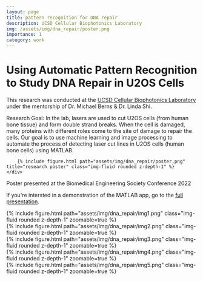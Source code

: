 ```yaml
---
layout: page
title: pattern recognition for DNA repair
description: UCSD Cellular Biophotonics Laboratory
img: /assets/img/dna_repair/poster.png
importance: 1
category: work
---
```

# Using Automatic Pattern Recognition to Study DNA Repair in U2OS Cells

This research was conducted at the [UCSD Cellular Biophotonics Laboratory](http://robolase.s3-website-us-east-1.amazonaws.com/Research/) under the mentorship of Dr. Michael Berns & Dr. Linda Shi.


Research Goal: In the lab, lasers are used to cut U2OS cells (from human bone tissue) and form double strand breaks. When the cell is damaged, many proteins with different roles come to the site of damage to repair the cells. Our goal is to use machine learning and image processing to automate the process of detecting laser cut lines in U2OS cells (human bone cells) using MATLAB.


<div class="row">
    <div class="col-sm mt-3 mt-md-0">
    
        {% include figure.html path="assets/img/dna_repair/poster.png" title="research poster" class="img-fluid rounded z-depth-1" %}
    </div>
</div>
<div class="caption">
    Poster presented at the Biomedical Engineering Society Conference 2022
</div>

If you're intersted in a demonstration of the MATLAB app, go to the [full presentation](yfzhang3.github.io/projects/dna_repair_presentation/).

<div class="row mt-3">
    <div class="col-sm mt-3 mt-md-0">
        {% include figure.html path="assets/img/dna_repair/img1.png" class="img-fluid rounded z-depth-1" zoomable=true %}
    </div>
</div>
<div class="row mt-3">
    <div class="col-sm mt-3 mt-md-0">
        {% include figure.html path="assets/img/dna_repair/img2.png" class="img-fluid rounded z-depth-1" zoomable=true %}
    </div>
    <div class="col-sm mt-3 mt-md-0">
        {% include figure.html path="assets/img/dna_repair/img3.png" class="img-fluid rounded z-depth-1" zoomable=true %}
    </div>
</div>
<div class="row mt-3">
    <div class="col-sm mt-3 mt-md-0">
        {% include figure.html path="assets/img/dna_repair/img4.png" class="img-fluid rounded z-depth-1" zoomable=true %}
    </div>
    <div class="col-sm mt-3 mt-md-0">
        {% include figure.html path="assets/img/dna_repair/img5.png" class="img-fluid rounded z-depth-1" zoomable=true %}
    </div>
</div>



